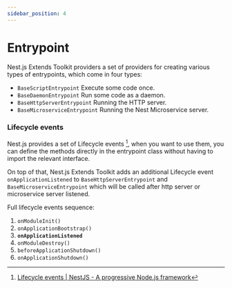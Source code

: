 ```yaml
---
sidebar_position: 4
---
```


# Entrypoint

Nest.js Extends Toolkit providers a set of providers for creating various types of entrypoints, which come in four types:

* `BaseScriptEntrypoint` Execute some code once.
* `BaseDaemonEntrypoint` Run some code as a daemon.
* `BaseHttpServerEntrypoint` Running the HTTP server.
* `BaseMicroserviceEntrypoint` Running the Nest Microservice server.

### Lifecycle events

Nest.js provides a set of Lifecycle events [^1], when you want to use them, you can define the methods directly in the entrypoint class without having to import the relevant interface.

On top of that, Nest.js Extends Toolkit adds an additional Lifecycle event `onApplicationListened` to `BaseHttpServerEntrypoint` and `BaseMicroserviceEntrypoint` which will be called after http server or microservice server listened.

Full lifecycle events sequence:

1. `onModuleInit()`
2. `onApplicationBootstrap()`
3. **`onApplicationListened`**
4. `onModuleDestroy()`
5. `beforeApplicationShutdown()`
6. `onApplicationShutdown()`


[^1]: [Lifecycle events | NestJS - A progressive Node.js framework](https://docs.nestjs.com/fundamentals/lifecycle-events)